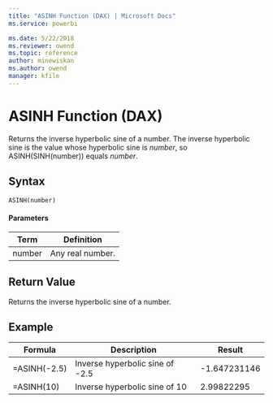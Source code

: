 ```yaml
---
title: "ASINH Function (DAX) | Microsoft Docs"
ms.service: powerbi 

ms.date: 5/22/2018
ms.reviewer: owend
ms.topic: reference
author: minewiskan
ms.author: owend
manager: kfile
---
```

# ASINH Function (DAX)
Returns the inverse hyperbolic sine of a number. The inverse hyperbolic sine is the value whose hyperbolic sine is *number*, so ASINH(SINH(number)) equals *number*.  
  
## Syntax  
  
```dax
ASINH(number)  
```
  
#### Parameters  
  
|Term|Definition|  
|--------|--------------|  
|number|Any real number.|  
  
## Return Value  
Returns the inverse hyperbolic sine of a number.  
  
## Example  
  
|Formula|Description|Result|  
|-----------|---------------|----------|  
|=ASINH(-2.5)|Inverse hyperbolic sine of -2.5|-1.647231146|  
|=ASINH(10)|Inverse hyperbolic sine of 10|2.99822295|  
  

